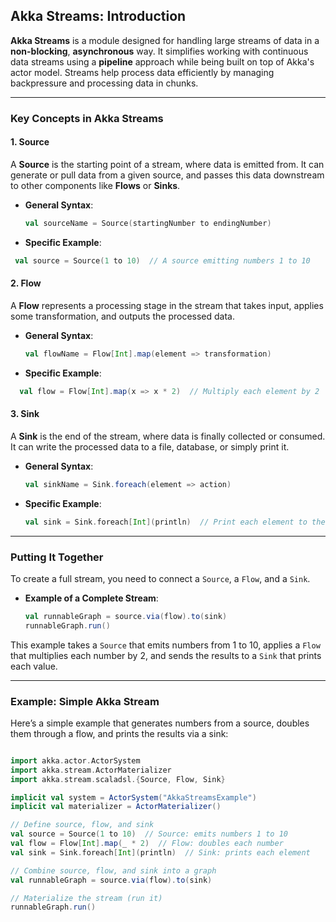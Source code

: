 ## Akka Streams: Introduction

**Akka Streams** is a module designed for handling large streams of data in a **non-blocking**, **asynchronous** way. It simplifies working with continuous data streams using a **pipeline** approach while being built on top of Akka's actor model. Streams help process data efficiently by managing backpressure and processing data in chunks.

---

### Key Concepts in Akka Streams

#### 1. **Source**

A **Source** is the starting point of a stream, where data is emitted from. It can generate or pull data from a given source, and passes this data downstream to other components like **Flows** or **Sinks**.

- **General Syntax**:
  ```scala
  val sourceName = Source(startingNumber to endingNumber)
  ```

- **Specific Example**:
 ```scala
  val source = Source(1 to 10)  // A source emitting numbers 1 to 10
  ```

#### 2. **Flow**

A **Flow** represents a processing stage in the stream that takes input, applies some transformation, and outputs the processed data.

- **General Syntax**:
  ```scala
  val flowName = Flow[Int].map(element => transformation)
  ```

- **Specific Example**:
```scala
  val flow = Flow[Int].map(x => x * 2)  // Multiply each element by 2
  ```

#### 3. **Sink**

A **Sink** is the end of the stream, where data is finally collected or consumed. It can write the processed data to a file, database, or simply print it.

- **General Syntax**:
  ```scala
  val sinkName = Sink.foreach(element => action)
  ```

- **Specific Example**:
  ```scala
  val sink = Sink.foreach[Int](println)  // Print each element to the console
  ```

---

### Putting It Together

To create a full stream, you need to connect a `Source`, a `Flow`, and a `Sink`. 

- **Example of a Complete Stream**:
  ```scala 
  val runnableGraph = source.via(flow).to(sink)
  runnableGraph.run()
  ```

This example takes a `Source` that emits numbers from 1 to 10, applies a `Flow` that multiplies each number by 2, and sends the results to a `Sink` that prints each value.

---

### Example: Simple Akka Stream
Here’s a simple example that generates numbers from a source, doubles them through a flow, and prints the results via a sink:

```scala

import akka.actor.ActorSystem
import akka.stream.ActorMaterializer
import akka.stream.scaladsl.{Source, Flow, Sink}

implicit val system = ActorSystem("AkkaStreamsExample")
implicit val materializer = ActorMaterializer()

// Define source, flow, and sink
val source = Source(1 to 10)  // Source: emits numbers 1 to 10
val flow = Flow[Int].map(_ * 2)  // Flow: doubles each number
val sink = Sink.foreach[Int](println)  // Sink: prints each element

// Combine source, flow, and sink into a graph
val runnableGraph = source.via(flow).to(sink)

// Materialize the stream (run it)
runnableGraph.run()
```
